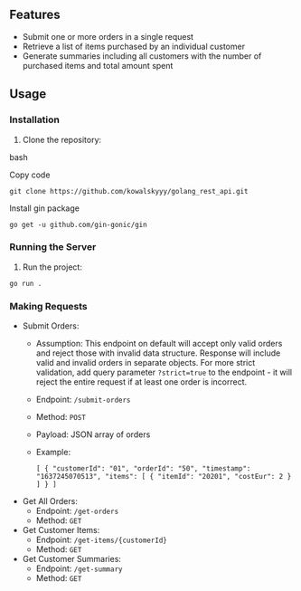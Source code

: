 Features
--------

-   Submit one or more orders in a single request
-   Retrieve a list of items purchased by an individual customer
-   Generate summaries including all customers with the number of purchased items and total amount spent

Usage
-----

### Installation

1.  Clone the repository:

bash

Copy code

`git clone https://github.com/kowalskyyy/golang_rest_api.git`

Install gin package

`go get -u github.com/gin-gonic/gin`


### Running the Server

1.  Run the project:

`go run .`


### Making Requests

-   Submit Orders:
    -   Assumption: This endpoint on default will accept only valid orders and reject those with invalid data structure. Response will include valid and invalid orders in separate objects. For more strict validation, add query parameter `?strict=true` to the endpoint - it will reject the entire request if at least one order is incorrect.
    -   Endpoint: `/submit-orders`
    -   Method: `POST`
    -   Payload: JSON array of orders
    -   Example:

        `[
            {
                "customerId": "01",
                "orderId": "50",
                "timestamp": "1637245070513",
                "items": [
                    {
                        "itemId": "20201",
                        "costEur": 2
                    }
                ]
            }
        ]`
-   Get All Orders:
    -   Endpoint: `/get-orders`
    -   Method: `GET`
-   Get Customer Items:
    -   Endpoint: `/get-items/{customerId}`
    -   Method: `GET`
-   Get Customer Summaries:
    -   Endpoint: `/get-summary`
    -   Method: `GET`
